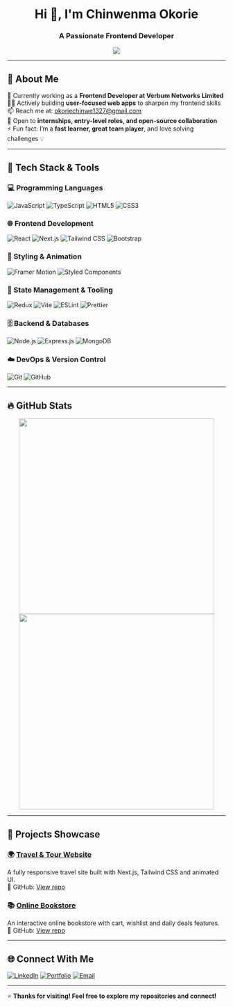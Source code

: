 <h1 align="center">Hi 👋, I'm Chinwenma Okorie</h1>
<h3 align="center">A Passionate Frontend Developer</h3>

<p align="center">
  <a href="https://github.com/your-github-username">
    <img src="https://readme-typing-svg.herokuapp.com?font=Fira+Code&size=22&pause=1000&color=00BFFF&center=true&vCenter=true&width=440&height=45&lines=Frontend+Developer;User+Interface+Designer">
  </a>
</p>

---

## 🚀 About Me
💼 Currently working as a **Frontend Developer at Verbum Networks Limited**  
👨‍💻 Actively building **user-focused web apps** to sharpen my frontend skills  
📫 Reach me at: [okoriechinwe1327@gmail.com](mailto:okoriechinwe1327@gmail.com)  
👀 Open to **internships, entry-level roles, and open-source collaboration**  
⚡ Fun fact: I’m a **fast learner, great team player**, and love solving challenges 💡  

---

## 🌟 Tech Stack & Tools

### 💻 Programming Languages
![JavaScript](https://img.shields.io/badge/JavaScript-F7DF1E?style=for-the-badge&logo=javascript&logoColor=black)
![TypeScript](https://img.shields.io/badge/TypeScript-007ACC?style=for-the-badge&logo=typescript&logoColor=white)
![HTML5](https://img.shields.io/badge/HTML5-E34F26?style=for-the-badge&logo=html5&logoColor=white)
![CSS3](https://img.shields.io/badge/CSS3-1572B6?style=for-the-badge&logo=css3&logoColor=white)

### 🌐 Frontend Development
![React](https://img.shields.io/badge/React-61DAFB?style=for-the-badge&logo=react&logoColor=black)
![Next.js](https://img.shields.io/badge/Next.js-000000?style=for-the-badge&logo=nextdotjs&logoColor=white)
![Tailwind CSS](https://img.shields.io/badge/TailwindCSS-06B6D4?style=for-the-badge&logo=tailwindcss&logoColor=white)
![Bootstrap](https://img.shields.io/badge/Bootstrap-7952B3?style=for-the-badge&logo=bootstrap&logoColor=white)

### 🎨 Styling & Animation
![Framer Motion](https://img.shields.io/badge/Framer--Motion-EF476F?style=for-the-badge&logo=framer&logoColor=white)
![Styled Components](https://img.shields.io/badge/Styled--Components-DB7093?style=for-the-badge&logo=styled-components&logoColor=white)

### 🧠 State Management & Tooling
![Redux](https://img.shields.io/badge/Redux-764ABC?style=for-the-badge&logo=redux&logoColor=white)
![Vite](https://img.shields.io/badge/Vite-646CFF?style=for-the-badge&logo=vite&logoColor=white)
![ESLint](https://img.shields.io/badge/ESLint-4B32C3?style=for-the-badge&logo=eslint&logoColor=white)
![Prettier](https://img.shields.io/badge/Prettier-F7B93E?style=for-the-badge&logo=prettier&logoColor=black)

### 🗄️ Backend & Databases
![Node.js](https://img.shields.io/badge/Node.js-339933?style=for-the-badge&logo=node.js&logoColor=white)
![Express.js](https://img.shields.io/badge/Express.js-000000?style=for-the-badge&logo=express&logoColor=white)
![MongoDB](https://img.shields.io/badge/MongoDB-4EA94B?style=for-the-badge&logo=mongodb&logoColor=white)

### ☁️ DevOps & Version Control
![Git](https://img.shields.io/badge/Git-F05032?style=for-the-badge&logo=git&logoColor=white)
![GitHub](https://img.shields.io/badge/GitHub-181717?style=for-the-badge&logo=github&logoColor=white)

---

## 🔥 GitHub Stats  
<p align="center">
  <img src="https://github-readme-stats.vercel.app/api?username=your-github-username&show_icons=true&theme=tokyonight&include_all_commits=true" width="450px"/>
  <img src="https://github-readme-streak-stats.herokuapp.com/?user=your-github-username&theme=tokyonight" width="450px"/>
</p>

---

## 🧩 Projects Showcase

### 🌍 [Travel & Tour Website](https://your-travel-app.vercel.app)  
A fully responsive travel site built with Next.js, Tailwind CSS and animated UI.  
🔗 GitHub: [View repo](https://github.com/your-github-username/travel-app)

### 📚 [Online Bookstore](https://your-bookstore.vercel.app)  
An interactive online bookstore with cart, wishlist and daily deals features.  
🔗 GitHub: [View repo](https://github.com/your-github-username/bookstore)

---

## 🌐 Connect With Me  
[![LinkedIn](https://img.shields.io/badge/LinkedIn-0077B5.svg?style=for-the-badge&logo=linkedin&logoColor=white)](https://linkedin.com/in/your-linkedin)
[![Portfolio](https://img.shields.io/badge/Portfolio-FF5722.svg?style=for-the-badge&logo=web&logoColor=white)](https://your-portfolio-link.vercel.app)
[![Email](https://img.shields.io/badge/Gmail-D14836.svg?style=for-the-badge&logo=gmail&logoColor=white)](mailto:okoriechinwe1327@gmail.com)

---

⭐ **Thanks for visiting! Feel free to explore my repositories and connect!**
